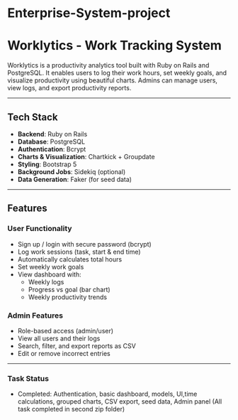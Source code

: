 # Enterprise-System-project
# Worklytics - Work Tracking System

Worklytics is a productivity analytics tool built with Ruby on Rails and PostgreSQL. It enables users to log their work hours, set weekly goals, and visualize productivity using beautiful charts. Admins can manage users, view logs, and export productivity reports.

---

## Tech Stack

- **Backend**: Ruby on Rails
- **Database**: PostgreSQL
- **Authentication**: Bcrypt  
- **Charts & Visualization**: Chartkick + Groupdate
- **Styling**: Bootstrap 5
- **Background Jobs**: Sidekiq (optional)
- **Data Generation**: Faker (for seed data)

---

## Features

###  User Functionality
- Sign up / login with secure password (bcrypt)
- Log work sessions (task, start & end time)
- Automatically calculates total hours
- Set weekly work goals
- View dashboard with:
  - Weekly logs
  - Progress vs goal (bar chart)
  - Weekly productivity trends

###  Admin Features
- Role-based access (admin/user)
- View all users and their logs
- Search, filter, and export reports as CSV
- Edit or remove incorrect entries

---
###  Task Status 

- Completed: Authentication, basic dashboard, models, UI,time calculations, grouped charts, CSV export, seed data, Admin panel (All task completed in second zip folder)



